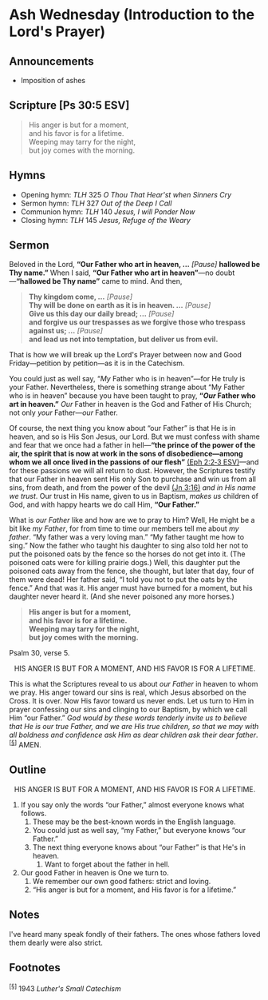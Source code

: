 <head>
<meta charset="utf-8">
<style>
</style>
<title>sermon</title>
</head>

# Ash Wednesday (Introduction to the Lord's Prayer)

## Announcements

* Imposition of ashes

## Scripture [Ps 30:5 ESV]

> His anger is but for a moment,  
> and his favor is for a lifetime.  
> Weeping may tarry for the night,  
> but joy comes with the morning.

## Hymns

* Opening hymn: _TLH_ 325 _O Thou That Hear'st when Sinners Cry_
* Sermon hymn: _TLH_ 327 _Out of the Deep I Call_
* Communion hymn: _TLH_ 140 _Jesus, I will Ponder Now_
* Closing hymn: _TLH_ 145 _Jesus, Refuge of the Weary_

## Sermon

Beloved in the Lord, **“Our Father who art in heaven, …** _[Pause]_ **hallowed be Thy name.”** When I said, **“Our Father who art in heaven”**—no doubt—**“hallowed be Thy name”** came to mind.
And then,

> **Thy kingdom come, …** _[Pause]_  
> **Thy will be done on earth as it is in heaven. …** _[Pause]_  
> **Give us this day our daily bread; …** _[Pause]_  
> **and forgive us our trespasses as we forgive those who trespass against us; …** _[Pause]_  
> **and lead us not into temptation, but deliver us from evil.**  

That is how we will break up the Lord's Prayer between now and Good Friday—petition by petition—as it is in the Catechism.

You could just as well say, “_My_ Father who is in heaven”—for He truly is your Father.
Nevertheless, there is something strange about “My Father who is in heaven” because you have
been taught to pray, **“_Our_ Father who art in heaven.”**
_Our_ Father in heaven is the God and Father of His Church; not only _your_ Father—_our_ Father.

Of course, the next thing you know about “our Father” is that He is in heaven,
and so is His Son Jesus, our Lord.
But we must confess with shame and fear that we once had a father in hell—**“the prince of the power of the air, the spirit that is now at work in the sons of disobedience—among whom we all once lived in the passions of our flesh”** [(Eph 2:2‑3 ESV)](http://www.esvbible.org/Ephesians%202%3A2-3/)—and for these passions we will all return to dust.
However, the Scriptures testify that our Father in heaven sent His only Son to purchase and win us from all sins, from death, and from the power of the devil [(Jn 3:16)](http://www.esvbible.org/John%203%3A16/) _and in His name we trust_.
Our trust in His name, given to us in Baptism, _makes us_ children of God,
and with happy hearts we do call Him, **“Our Father.”**

What is _our Father_ like and how are we to pray to Him? Well, He might be a bit like _my Father_, for from time to time our members tell me about _my father_.
“My father was a very loving man.” “My father taught me how to sing.”
Now the father who taught his daughter to sing also told her not to put the poisoned oats
by the fence so the horses do not get into it.
(The poisoned oats were for killing prairie dogs.)
Well, this daughter put the poisoned oats away from the fence, she thought,
but later that day, four of them were dead!
Her father said, “I told you not to put the oats by the fence.” And that was it.
His anger must have burned for a moment, but his daughter never heard it.
(And she never poisoned any more horses.)

> **His anger is but for a moment,**  
> **and his favor is for a lifetime.**  
> **Weeping may tarry for the night,**  
> **but joy comes with the morning.**

Psalm 30, verse 5.

<center>HIS ANGER IS BUT FOR A MOMENT, AND HIS FAVOR IS FOR A LIFETIME.</center>

This is what the Scriptures reveal to us about _our Father_ in heaven to whom we pray.
His anger toward our sins is real, which Jesus absorbed on the Cross. It is over.
Now His favor toward us never ends.
Let us turn to Him in prayer confessing our sins and clinging to our Baptism,
by which we call Him “our Father.” _God would by these words tenderly invite us to believe
that He is our true Father, and we are His true children, so that we may with all boldness and confidence
ask Him as dear children ask their dear father_.<sup>[<a name="id0002" href="#ftn.id0002">§</a>]</sup>
AMEN.

## Outline

<center>HIS ANGER IS BUT FOR A MOMENT, AND HIS FAVOR IS FOR A LIFETIME.</center>

1. If you say only the words “our Father,” almost everyone knows what follows.
    1. These may be the best-known words in the English language.
    2. You could just as well say, “my Father,” but everyone knows “our Father.”
    3. The next thing everyone knows about “our Father” is that He's in heaven.
        1. Want to forget about the father in hell.
1. Our good Father in heaven is One we turn to.
    1. We remember our own good fathers: strict and loving.
    1. “His anger is but for a moment, and His favor is for a lifetime.”
    
## Notes

I've heard many speak fondly of their fathers. The ones whose fathers loved them dearly were also strict.

## Footnotes

<sup>[<a name="ftn.id0002" href="#id0002">§</a>]</sup>
1943 _Luther's Small Catechism_
